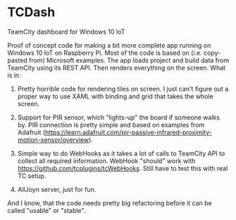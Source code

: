 # TCDash
TeamCity dashboard for Windows 10 IoT

Proof of concept code for making a bit more complete app running on Windows 10 IoT on Raspberry Pi. Most of the code is based on
(i.e. copy-pasted from) Microsoft examples. The app loads project and build data from TeamCity using its REST API.
Then renders everything on the screen. What is in:

1. Pretty horrible code for rendering tiles on screen. I just can't figure out a proper way to use XAML with binding and grid
that takes the whole screen.

2. Support for PIR sensor, which "lights-up" the board if someone walks by. PIR connection is pretty simple and based on 
examples from Adafruit (https://learn.adafruit.com/pir-passive-infrared-proximity-motion-sensor/overview).

3. Simple way to do WebHooks as it takes a lot of calls to TeamCity API to collect all required information. WebHook "should" work
with https://github.com/tcplugins/tcWebHooks. Still have to test this with real TC setup.

4. AllJoyn server, just for fun.

And I know, that the code needs pretty big refactoring before it can be called "usable" or "stable".
